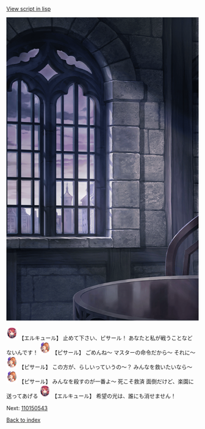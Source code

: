 [View script in lisp](../scripts/110150541.txt)

![church_room.png](../images/backgrounds/church_room.png)

<img src="../images/units/202511.png" alt="202511.png" height="34"/>
【エルキュール】
止めて下さい、ピサール！
あなたと私が戦うことなど
ないんです！

<img src="../images/units/3302011.png" alt="3302011.png" height="34"/>
【ピサール】
ごめんね～
マスターの命令だから～
それに～

<img src="../images/units/3302011.png" alt="3302011.png" height="34"/>
【ピサール】
この方が、らしいっていうの～？
みんなを救いたいなら～

<img src="../images/units/3302011.png" alt="3302011.png" height="34"/>
【ピサール】
みんなを殺すのが一番よ～
死こそ救済
面倒だけど、楽園に送ってあげる

<img src="../images/units/202511.png" alt="202511.png" height="34"/>
【エルキュール】
希望の光は、誰にも消せません！

Next: [110150543](110150543.md)

[Back to index](index.md)
